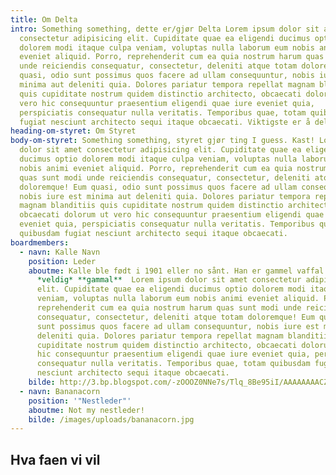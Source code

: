 ```yaml
---
title: Om Delta
intro: Something something, dette er/gjør Delta Lorem ipsum dolor sit amet
  consectetur adipisicing elit. Cupiditate quae ea eligendi ducimus optio
  dolorem modi itaque culpa veniam, voluptas nulla laborum eum nobis animi
  eveniet aliquid. Porro, reprehenderit cum ea quia nostrum harum quas sunt modi
  unde reiciendis consequatur, consectetur, deleniti atque totam doloremque! Eum
  quasi, odio sunt possimus quos facere ad ullam consequuntur, nobis iure est
  minima aut deleniti quia. Dolores pariatur tempora repellat magnam blanditiis
  quis cupiditate nostrum quidem distinctio architecto, obcaecati dolorum ut
  vero hic consequuntur praesentium eligendi quae iure eveniet quia,
  perspiciatis consequatur nulla veritatis. Temporibus quae, totam quibusdam
  fugiat nesciunt architecto sequi itaque obcaecati. Viktigste er å delta
heading-om-styret: Om Styret
body-om-styret: Something something, styret gjør ting I guess. Kast! Lorem ipsum
  dolor sit amet consectetur adipisicing elit. Cupiditate quae ea eligendi
  ducimus optio dolorem modi itaque culpa veniam, voluptas nulla laborum eum
  nobis animi eveniet aliquid. Porro, reprehenderit cum ea quia nostrum harum
  quas sunt modi unde reiciendis consequatur, consectetur, deleniti atque totam
  doloremque! Eum quasi, odio sunt possimus quos facere ad ullam consequuntur,
  nobis iure est minima aut deleniti quia. Dolores pariatur tempora repellat
  magnam blanditiis quis cupiditate nostrum quidem distinctio architecto,
  obcaecati dolorum ut vero hic consequuntur praesentium eligendi quae iure
  eveniet quia, perspiciatis consequatur nulla veritatis. Temporibus quae, totam
  quibusdam fugiat nesciunt architecto sequi itaque obcaecati.
boardmembers:
  - navn: Kalle Navn
    position: Leder
    aboutme: Kalle ble født i 1901 eller no sånt. Han er gammel vaffal. Sånn veldig
      *veldig* **gammal**  Lorem ipsum dolor sit amet consectetur adipisicing
      elit. Cupiditate quae ea eligendi ducimus optio dolorem modi itaque culpa
      veniam, voluptas nulla laborum eum nobis animi eveniet aliquid. Porro,
      reprehenderit cum ea quia nostrum harum quas sunt modi unde reiciendis
      consequatur, consectetur, deleniti atque totam doloremque! Eum quasi, odio
      sunt possimus quos facere ad ullam consequuntur, nobis iure est minima aut
      deleniti quia. Dolores pariatur tempora repellat magnam blanditiis quis
      cupiditate nostrum quidem distinctio architecto, obcaecati dolorum ut vero
      hic consequuntur praesentium eligendi quae iure eveniet quia, perspiciatis
      consequatur nulla veritatis. Temporibus quae, totam quibusdam fugiat
      nesciunt architecto sequi itaque obcaecati.
    bilde: http://3.bp.blogspot.com/-zOOOZ0NNe7s/Tlq_8Be95iI/AAAAAAAACZY/ua3nkJadIso/s1600/gadaffi.jpg
  - navn: Bananacorn
    position: '"Nestleder"'
    aboutme: Not my nestleder!
    bilde: /images/uploads/bananacorn.jpg
---
```

## Hva faen vi vil
